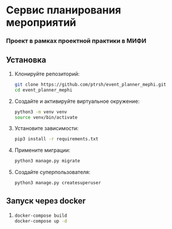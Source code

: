 # Сервис планирования мероприятий
### Проект в рамках проектной практики в МИФИ


## Установка
1. Клонируйте репозиторий:
    ```bash
    git clone https://github.com/ptrsh/event_planner_mephi.git
    cd event_planner_mephi
    ```
2. Создайте и активируйте виртуальное окружение:
    ```bash
    python3 -m venv venv
    source venv/bin/activate
    ```
3. Установите зависимости:
    ```bash
    pip3 install -r requirements.txt
    ```
    
4. Примените миграции:
    ```bash
    python3 manage.py migrate
    ```

5. Cоздайте суперпользователя:
    ```bash
    python3 manage.py createsuperuser
    ```
## Запуск через docker

1. 
    ```bash
    docker-compose build
    docker-compose up -d
    ```

